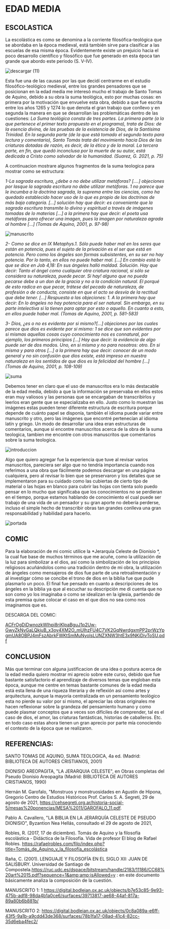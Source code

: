 # EDAD MEDIA

## ESCOLASTICA

La escolástica es como se denomina a la corriente filosófica-teológica que se abordaba en la época medieval, está también sirve para clasificar a las escuelas de esa misma época. Evidentemente existe un prejuicio hacia el poco desarrollo científico y filosófico que fue generado en esta época tan grande que abordo este periodo (S. V-IV).




![descargar (11)](https://user-images.githubusercontent.com/93114090/145650818-237165b7-46a7-437d-96b3-60fcf545c9dc.jpg)

Esta fue una de las causas por las que decidí centrarme en el estudio filosófico-teológico medieval, entre los grandes pensadores que se posicionan en la edad media me interesó mucho el trabajo de Santo Tomas de Aquino, debido a su obra la suma teológica, esto por muchas cosas: en primera por la motivación que envuelve esta obra, debido a que fue escrita entre los años 1265 y 1274 lo que denota el gran trabajo que conllevo y en segunda la manera en que se desarrollan las problemáticas dentro de las cuestiones:
*La Suma teológica consta de tres partes. La primera parte (a la que pertenece el primer texto propuesto en el programa), trata de Dios: de la esencia divina, de las pruebas        de la existencia de Dios, de la Santísima Trinidad. En la segunda parte (de la que está tomado el segundo texto para lectura y comentario), Santo Tomás trata del movimiento        hacia Dios de las criaturas dotadas de razón, es decir, de la ética y de la moral. La tercera parte, en fin, que quedó inconclusa por la muerte de su autor, está dedicada a        Cristo como salvador de la humanidad. (Suarez, G. 2021, p. 75)*

A continuacion mostrare algunos fragmentos de la suma teologica para mostrar como se estructura: 

*1-La sagrada escritura, ¿debe o no debe utilizar metáforas? [….] objeciones por lasque la sagrada
escritura no debe utilizar metáforas. 1 no parece que le incumba a la doctrina sagrada, la suprema
entre las ciencias, como ha quedado establecido hacer uso de lo que es propio de las doctrinas de
más baja categoría. […] solución hay que decir: es conveniente que la sagrada escritura transmite
lo divino y espiritual a través de imágenes tomadas de lo materias […] a la primera hay que decir:
el poeta usa metáforas para ofrecer una imagen, pues la imagen por naturaleza agrada al hombre
[…] (Tomas de Aquino, 2001, p. 97-98)*

![manuscrito](https://user-images.githubusercontent.com/93114090/145660285-4786368f-9487-4a1f-9598-25f62227213e.png)

*2- Como se dice en IX Metaphys.1. Sólo puede haber mal en los seres que están en potencia, pues el
sujeto de la privación es el ser que está en potencia. Pero como los ángeles son formas
subsistentes, en su ser no hay potencia. Por lo tanto, en ellos no puede haber mal. […] En cambio
está lo que se dice en Job 4,18: En sus ángeles halló maldad. Solución. Hay que decir: Tanto el
ángel como cualquier otra criatura racional, si sólo se considera su naturaleza, puede pecar. Si hay!
alguno que no pueda pecarse debe a un don de la gracia y no a la condición natural. El porqué de
esto radica en que pecar, trátese del pecado de naturaleza, de profesión o de conducta, consiste en
que el acto se desvía de la rectitud que debe tener. […] Respuesta a las objeciones: 1. A la primera
hay que decir: En lo ángeles no hay potencia para el ser natural. Sin embargo, en su parte intelectiva sí 
la tienen para optar por esto o aquello. En cuanto a esto, en ellos puede haber mal. (Tomas de Aquino, 2001, p. 581-583)*

*3- Dios, ¿es o no es evidente por si mismo?[…] objeciones por las cuales parece que dios es evidente
por si mismo: 1 se dice que son evidentes por si mismas aquellas cosas cuyo conocimiento nos es
connatural, por ejemplo, los primeros principios […] Hay que decir: la evidencia de algo puede ser
de dos modos. Uno, en si misma y no para nosotros: otro. En si misma y para otros […] a la primera
hay que decir: conocer de un modo general y no sin confusión que dios existe, está impreso en
nuestra naturaleza en los sentidos de que dios es la felicidad del hombre […] (Tomas de Aquino, 2001, p. 108-109)*

![suma](https://user-images.githubusercontent.com/93114090/145660404-30ecf74f-b1c4-4786-8b9d-9779a530dec8.png)

Debemos tener en claro que el uso de manuscritos era lo más destacable de la edad media, debido a que la información se preservaba en ellos estos eran muy valiosos y las personas que se encargaban de transcribirlos y leerlos eran gente que se especializaba en ello. Justo como lo muestran las imágenes estas pueden tener diferente estructura de escritura porque depende de cuánto papel se disponía, también el idioma puede variar entre manuscrito y otro, pero las imágenes que encontré pertenecían al idioma latín y griego. Un modo de desarrollar una idea eran estructuras de comentarios, aunque si encontre manuscritos acerca de la obra de la suma teologica, tambien me encontre con otros manuscritos que comentarios sobre la suma teologica.

![introduccion](https://user-images.githubusercontent.com/93114090/145660436-16a675a3-ca09-4da7-984b-ff0dbc2f4751.png)

Algo que quiero agregar fue la experiencia que tuve al revisar varios manuscritos, pareciera ser algo que no tendría importancia cuando nos referimos a una obra que fácilmente podemos descargar en una página cualquiera, pero al revisar lo bien que se preservaron y los detalles que se implementaron para su cuidado como las cubiertas de cierto tipo de material o las hojas en blanco para cubrir las hojas con tienta solo puedo pensar en lo mucho que significaba que los conocimientos no se perdieran en el tiempo, porque estamos hablando de conocimiento el cual puede ser trabajo de una vida de un pensador y su gran aporte no debería perderse, incluso el simple hecho de transcribir obras tan grandes conlleva una gran responsabilidad y habilidad para hacerlo.

![portada](https://user-images.githubusercontent.com/93114090/145661785-eae5ebee-a6da-4528-b368-8c9d961ed94f.png)


## COMIC

Para la elaboración de mi comic utilice la *Jerarquía Celeste de Dionisio *, la cual fue base de muchos términos que me acuñe, como la utilización de la luz para simbolizar a el dios, así como la simbolización de los principios religiosos acuñándolos como una tradición dentro de mi obra, la utilización de ángeles como mensajeros de dios fue parte de una retroalimentación y al investigar cómo se concibe el trono de dios en la biblia fue que pude plasmarlo un poco. El final fue pensado en cuanto a descripciones de los ángeles en la biblia ya que al escuchar su descripción me di cuenta que no son como yo los imaginaba o como se idealizan en la iglesia, partiendo de esta premisa quise colocar el caso en el que dios no sea como nos imaginamos que es.

DESCARGA DEL COMIC:

[ACFrOgDiDwnozkWlhpi8riKIpaBguJ1p2Uw-GwvZkNvGaLQkjuB_x3oy4XM2O_mUlhzFU4C7VK2GqNwrdgxmPP2prWzYpgmUA8OBPJ4mFszAbrkFWKtSmMuNyolsLUNZXNW3htE3x9NKiDivToSU.pdf](https://github.com/ficino2021/EdadMediaIII/files/7696305/ACFrOgDiDwnozkWlhpi8riKIpaBguJ1p2Uw-GwvZkNvGaLQkjuB_x3oy4XM2O_mUlhzFU4C7VK2GqNwrdgxmPP2prWzYpgmUA8OBPJ4mFszAbrkFWKtSmMuNyolsLUNZXNW3htE3x9NKiDivToSU.pdf)

## CONCLUSION

Más que terminar con alguna justificacion de una idea o postura acerca de la edad media quiero mostrar mi aprecio sobre este curso, debido que fue bastante satisfactorio el aprendizaje de diversos temas que engloban esta época, aunque me centre en temas bastante comunes de la edad media está esta llena de una riqueza literaria y de reflexión así como artes y arquitectura, aunque la mayoría centralizada en un pensamiento teológico esta no pierde su valor por si mismo, el apreciar las obras originales me hacen reflexionar sobre la grandeza del pensamiento humano y como puede plasmar conceptos que a veces son difíciles de comprender, tal es el caso de dios, el amor, las criaturas fantásticas, historias de caballeros. Etc. en todo caso estas ahora tienen un gran aprecio por parte mía conociendo el contexto de la época que se realizaron.

## REFERENCIAS:
SANTO TOMAS DE AQUINO, SUMA TEOLOGICA, 4a ed. (Madrid: BIBLIOTECA DE AUTORES CRISTIANOS, 2001)

DIONISIO AREOPAGITA, "LA JERARQUIA CELESTE", en Obras completas del Pseudo Dionisio Areopagita (Madrid: BIBLIOTECA DE AUTORES CRISTIANOS, 1990)

Hernán M. Garofalo, "Monstruos y monstruosidades en Agustín de Hipona, Gregorio Centro de Estudios Históricos Prof. Carlos S. A. Segreti, 29 de agosto de 2021, https://cehsegreti.org.ar/historia-social-5/mesas%20ponencias/MESA%2011/GAROFALO_11.pdf.

Pablo A. Cavallero, "LA BIBLIA EN LA JERARQUÍA CELESTE DE PSEUDO DIONISIO", Byzantion Nea Hellás, consultado el 29 de agosto de 2021, 

Robles, R. (2017, 17 de diciembre). Tomás de Aquino y la filosofía escolástica - Didáctica de la Filosofía. Vida de profesor El blog de Rafael Robles. https://rafaelrobles.com/filo/index.php?title=Tomás_de_Aquino_y_la_filosofía_escolástica

Raña, C. (2001). LENGUAJE Y FILOSOFÍA EN EL SIGLO XII: JUAN DE SALISBURY. Universidad de Santiago de Compostela.https://ruc.udc.es/dspace/bitstream/handle/2183/11186/CC68%20art%2015.pdf?sequence=1&amp;amp;isAllowed=y
: en este documento básicamente analiza la composición de la cuestión.

MANUSCRITO 1: 1 https://digital.bodleian.ox.ac.uk/objects/b7e53c85-9e93-475b-adf8-98da4b1a0ce6/surfaces/39713817-ae68-44af-817a-89a80b6b881b/

MANUSCRITO 2: https://digital.bodleian.ox.ac.uk/objects/0c8a089a-e6ff-43f5-9a1b-a9cdd43de368/surfaces/78b1fa17-08ad-41c4-82cc-35d6eba4fec2/
